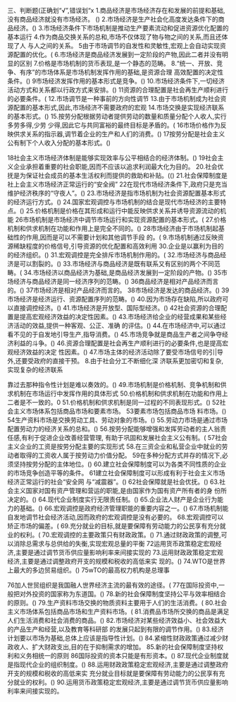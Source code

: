 
三、判断题(正确划“√”,错误划“x
1.商品经济是市场经济存在和发展的前提和基础,没有商品经济就没有市场经济。
()
2.市场经济是生产社会化高度发达条件下的商品经济。()
3.市场经济条件下市场机制是推动生产要素流动和促进资源优化配置的基本运行
4.作为商品交换关系的总和,市场不仅体现了物与物之间的关系,而且还体现了人
与人之间的关系。
5由于市场调节的自发性和灵敏性,宏观上会自动实现资源配置的优化。(
6.市场经济是商品经济发展到一定阶段的产物,因此二者并没有明显的区别
7.价格是市场机制的货币表现,是一个静态的范畴。
8.“统一、开放、竞争、有序”的市场体系是市场机制发挥作用的基础,是资源合理
高效配置的决定性条件。()
9市场经济发挥作用的基本形式是竞争。()
10.市场经济条件下,一切经济活动方式和关系都以行政方式来安排。()
11资源的合理配置是社会再生产顺利进行的必要条件。(
12.市场调节是一种事前的方向性调节
13.由于市场机制成为社会资源配置的基本形式,因此,市场经济不需要政府的宏观
14.市场交换是实现经济联系的基本形式。()
15.按劳分配根据劳动者提供劳动的数量和质量分配个人收人,实行多劳多得,少劳
少得,因此它与共同富裕的最终目标是矛盾的。(
16市场价格作为反映供求关系的指示器,调节着企业的生产和人们的消费。()
17按劳分配是社会主义公有制下个人收入分配的基本形式。()

18社会主义市场经济体制是能够实现效率与公平相结合的经济体制。()
19社会主义企业承担着重要的社会职能,因而不应该以追求利润最大化为目的。
20.社会优抚是为保证社会成员的基本生活权利而提供的救助和补贴。(()
21.社会保障制度是社上会主义市场经济正常运行的“安全阀”
22在现代市场经济条件下,政府只是充当维护经济秩序的“守夜人”。()
23.市场经济是指市场机制为社会资源配置基本形式的经济运行方式。()
24.国家宏观调控与市场机制的结合是现代市场经济的主要特点。()
25.价格机制是价格在其形成和运行中能反映供求关系并诱导资源流动的机能
26市场机制是市场经济中调节市场运行和实现资源配置的基本形式。(
27.价格机制和供求机制在功能和作用上是完全不同的。()
28市场经济由于市场机制起基础性的作用,因而是可以不需要计划和其他调节手段
的。(
9.市场机制通过反映资源稀缺程度的价格信号,引导资源的优化配置和高效利用
30.企业是以赢利为目的的经济组织。()
31.宏观调控是完全排斥市场机制作用的。(
32.市场经济与商品经济是可以割裂的。()
33.市场经济与商品经济是既有联系又有区别的两个不同范畴。(
34.市场经济以商品经济为基础,是商品经济发展到一定阶段的产物。()
35市场经济与商品经济是同一经济序列的范畴。()
36商品经济是相对产品经济而言的。()
37市场经济是相对产品经济而言的。
38市场经济是发达的商品经济。()
39市场经济是经济运行、资源配置序列的范畴。()
40.因为市场存在缺陷,所以政府可以直接调控经济。()
41.市场经济是开放型、国际型经济。()
42社会资源的合理配置是提高宏观经济效益的决定性因素。()
43.市场经济给企业的经营成果和某些经济活动的效益,提供一种客观、公正、准确
的评估。()
44.在市场经济中,可以通过看不见的于自发地引导生产,指导消费。()
45.市场竞争就是商品生产者之间争夺经济利益的斗争。()
46.资源合理配置是社会再生产顺利进行的必要条件,也是提高宏观经济效益的决定
性因素。()
47.市场主体的经济活动除了要受市场信号的引|导外,还要受政府的直接干预。
8.由于社会分工不断细化深
济联系更加密切和复杂,实现复杂的经济联系

靠过去那种指令性计划是难以奏效的。()
49.市场机制是价格机制、竞争机制和供求机制在市场运行中发挥作用的具体形式
50.价格机制和供求机制在功能和作用上二者是不一致的。0
51.价格机制和供求机制是同一过程的不同表现形式。()
52社会主义市场体系包括商品市场和要素市场。
53要素市场包括商品市场
料市场。()
54生产资料市场是交换劳动工具、劳动对象的市场。()
55.劳动力市场是通过市场配置劳动力的经济关系的总和。()
56.按劳分配能够增强和发挥劳动者的主人翁责任感,有利于促进企业改善经营管理,
有助于巩固和发展社会主义公有制。(
57社会主义企业的工资是按劳分配主要的实现形式
58.在三资企业和私营企业中就业的劳动者取得的工资收人属于按劳动力价值分配。
59在多种分配方式并存的情况下,必须坚持按劳分配的主体地位。()
60.建立社会保障制度可以为各类不同性质的企业的市场竞争创造平等的条件。
61建立社会保障制度可以形成有利于社会主义市场经济正常运行的社会“安全网
与“减震器”。()
62社会保障就是社会优抚。()
63.社会主义国家对国有资产管理和营运的职能,是由国家作为国有资产所有者的身
份所决定的。()
64.现代企业制度实行无限责任制。()
65.企业法人财产是企业行为能力的基础。()
66.宏观调控是政府经济管理职能的重要内容之一。()
67.市场机制能自发地调节社会经济活动,因而政府的宏观调控是没有必要的。
68.宏观调控可以矫正市场的偏差。(
69.充分就业的目标,就是要保障有劳动能力的公民享有充分就业的权利。(
70.宏观调控的主要政策只有财政政策。()
71.通过财政政策的调整,可以消除总需求与总供给的失衡,实现宏观总量的平衡
72运用货币政策稳定宏观经济,主要是通过调节货币供应量影响利率来间接实现的
73.运用财政政策稳定宏观经济,主要是通过调整政府开支的规模和税收的高低来实
现的。()
74.WTO是世界上最大的多边贸易组织。()
75wTO的最高权力机构是总理事

76加人世贸组织是我国融人世界经济主流的最有效的途径。(
77在国际投资中,一般把对外投资的国家称为东道国。()
78.新的社会保障制度坚持公平与效率相结合的原则。()
79.生产资料市场交换的物质资料主要用于人们的生活消费。(
80.社会主义市场体系包括商品市场和生产资料市场。(
81.消费品市场所交换的商品是满足人们生活消费和社会消费的商品。()
82.市场经济对某些经济效益小、社会效益大的产品生产和经营,以及教育等科研部
的发展只起到有限的调节作用。()
83.经济计划要以市场为基础,总体上应该是指导性计划。()
84.紧缩性财政政策通过减少财政收人、扩大财政支出,目的在于抑制需求的增加。
85.新的社会保障制度坚持权利和义务相统一的原则
86国际投资的资本只能是有形资本。()
87.现代企业制度就是指现代企业的组织制度。()
88.运用财政政策稳定宏观经济,主要是通过调整政府开支的规模和税收的高低来实
充分就业目标就是要保障有劳动能力的公民享有充分就业的权利。()
90.运用货币政策稳定宏观经济,主要是通过调节货币供应量影响利率来间接实现的。